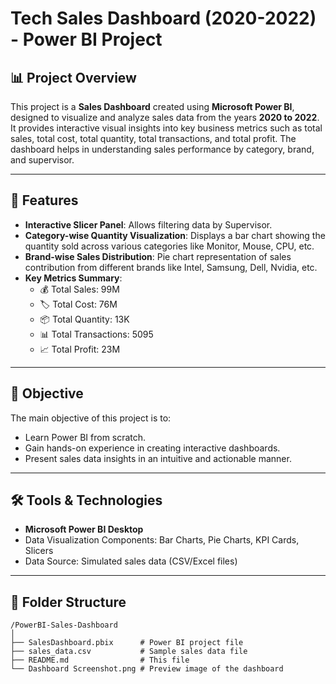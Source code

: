 # Tech Sales Dashboard (2020-2022) - Power BI Project

## 📊 Project Overview
This project is a **Sales Dashboard** created using **Microsoft Power BI**, designed to visualize and analyze sales data from the years **2020 to 2022**. It provides interactive visual insights into key business metrics such as total sales, total cost, total quantity, total transactions, and total profit. The dashboard helps in understanding sales performance by category, brand, and supervisor.

---

## 🚀 Features
- **Interactive Slicer Panel**: Allows filtering data by Supervisor.
- **Category-wise Quantity Visualization**: Displays a bar chart showing the quantity sold across various categories like Monitor, Mouse, CPU, etc.
- **Brand-wise Sales Distribution**: Pie chart representation of sales contribution from different brands like Intel, Samsung, Dell, Nvidia, etc.
- **Key Metrics Summary**:
  - 💰 Total Sales: 99M
  - 🏷 Total Cost: 76M
  - 📦 Total Quantity: 13K
  - 📊 Total Transactions: 5095
  - 📈 Total Profit: 23M

---

## 🎯 Objective
The main objective of this project is to:
- Learn Power BI from scratch.
- Gain hands-on experience in creating interactive dashboards.
- Present sales data insights in an intuitive and actionable manner.

---

## 🛠 Tools & Technologies
- **Microsoft Power BI Desktop**
- Data Visualization Components: Bar Charts, Pie Charts, KPI Cards, Slicers
- Data Source: Simulated sales data (CSV/Excel files)

---

## 📂 Folder Structure
```plaintext
/PowerBI-Sales-Dashboard
│
├── SalesDashboard.pbix      # Power BI project file
├── sales_data.csv           # Sample sales data file
├── README.md                # This file
└── Dashboard Screenshot.png # Preview image of the dashboard
